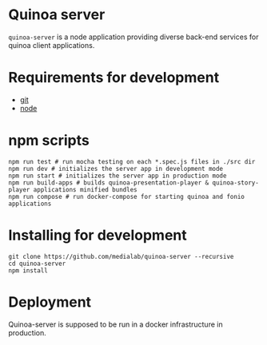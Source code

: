 # Quinoa server

``quinoa-server`` is a node application providing diverse back-end services for quinoa client applications.

# Requirements for development

* [git](https://git-scm.com/)
* [node](https://nodejs.org/en/)

# npm scripts

```
npm run test # run mocha testing on each *.spec.js files in ./src dir
npm run dev # initializes the server app in development mode
npm run start # initializes the server app in production mode
npm run build-apps # builds quinoa-presentation-player & quinoa-story-player applications minified bundles
npm run compose # run docker-compose for starting quinoa and fonio applications
```

# Installing for development

```
git clone https://github.com/medialab/quinoa-server --recursive
cd quinoa-server
npm install
```


# Deployment

Quinoa-server is supposed to be run in a docker infrastructure in production.